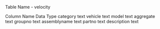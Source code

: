 Table Name - velocity 

Column Name     Data Type 
category        text
vehicle         text
model           text
aggregate       text
groupno         text
assemblyname    text
partno          text
description     text